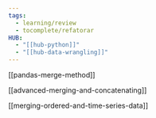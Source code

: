 ```yaml
---
tags:
  - learning/review
  - tocomplete/refatorar
HUB:
  - "[[hub-python]]"
  - "[[hub-data-wrangling]]"
---
```

[[pandas-merge-method]]

[[advanced-merging-and-concatenating]]

[[merging-ordered-and-time-series-data]]

